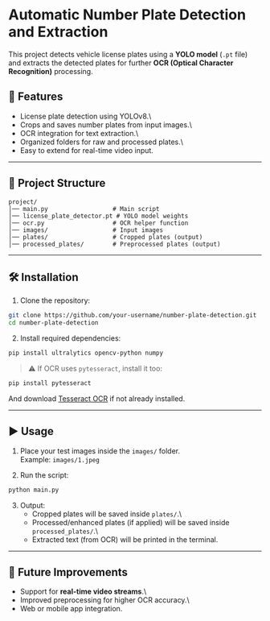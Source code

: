 # Automatic Number Plate Detection and Extraction

This project detects vehicle license plates using a **YOLO model**
(`.pt` file) and extracts the detected plates for further **OCR (Optical
Character Recognition)** processing.

## 🚀 Features

-   License plate detection using YOLOv8.\
-   Crops and saves number plates from input images.\
-   OCR integration for text extraction.\
-   Organized folders for raw and processed plates.\
-   Easy to extend for real-time video input.

------------------------------------------------------------------------

## 📂 Project Structure

    project/
    │── main.py                  # Main script
    │── license_plate_detector.pt # YOLO model weights
    │── ocr.py                   # OCR helper function
    │── images/                  # Input images
    │── plates/                  # Cropped plates (output)
    │── processed_plates/        # Preprocessed plates (output)

------------------------------------------------------------------------

## 🛠️ Installation

1.  Clone the repository:

``` bash
git clone https://github.com/your-username/number-plate-detection.git
cd number-plate-detection
```

2.  Install required dependencies:

``` bash
pip install ultralytics opencv-python numpy
```

> ⚠️ If OCR uses `pytesseract`, install it too:

``` bash
pip install pytesseract
```

And download [Tesseract
OCR](https://github.com/UB-Mannheim/tesseract/wiki) if not already
installed.

------------------------------------------------------------------------

## ▶️ Usage

1.  Place your test images inside the `images/` folder.\
    Example: `images/1.jpeg`

2.  Run the script:

``` bash
python main.py
```

3.  Output:
    -   Cropped plates will be saved inside `plates/`.\
    -   Processed/enhanced plates (if applied) will be saved inside
        `processed_plates/`.\
    -   Extracted text (from OCR) will be printed in the terminal.

------------------------------------------------------------------------

## 🔮 Future Improvements

-   Support for **real-time video streams**.\
-   Improved preprocessing for higher OCR accuracy.\
-   Web or mobile app integration.

